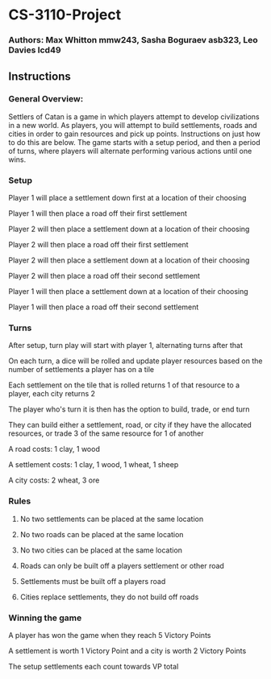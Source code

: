 # CS-3110-Project
### Authors: Max Whitton mmw243, Sasha Boguraev asb323, Leo Davies lcd49

## Instructions
### General Overview:

Settlers of Catan is a game in which players attempt to develop civilizations in a new world. 
As players, you will attempt to build settlements, roads and cities in order to gain resources and pick up points.
Instructions on just how to do this are below. The game starts with a setup period, and then a period of turns, where
players will alternate performing various actions until one wins.

### Setup

Player 1 will place a settlement down first at a location of their choosing

Player 1 will then place a road off their first settlement

Player 2 will then place a settlement down at a location of their choosing

Player 2 will then place a road off their first settlement

Player 2 will then place a settlement down at a location of their choosing

Player 2 will then place a road off their second settlement

Player 1 will then place a settlement down at a location of their choosing

Player 1 will then place a road off their second settlement


### Turns 

After setup, turn play will start with player 1, alternating turns after that 

On each turn, a dice will be rolled and update player resources based on the number of settlements a player has on a tile 

Each settlement on the tile that is rolled returns 1 of that resource to a player, each city returns 2 

The player who's turn it is then has the option to build, trade, or end turn 

They can build either a settlement, road, or city if they have the allocated resources, or trade 3 of the same resource for 1 of another 

A road costs: 1 clay, 1 wood 

A settlement costs: 1 clay, 1 wood, 1 wheat, 1 sheep 

A city costs: 2 wheat, 3 ore 

### Rules 

1. No two settlements can be placed at the same location 

2. No two roads can be placed at the same location 

3. No two cities can be placed at the same location 

4. Roads can only be built off a players settlement or other road 

5. Settlements must be built off a players road 

6. Cities replace settlements, they do not build off roads 


### Winning the game 

A player has won the game when they reach 5 Victory Points 

A settlement is worth 1 Victory Point and a city is worth 2 Victory Points 

The setup settlements each count towards VP total 

